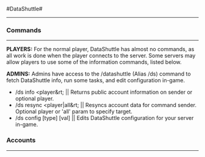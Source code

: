 #DataShuttle#
***

### Commands ###
***
**PLAYERS:** For the normal player, DataShuttle has almost no commands, as all work is done when the player connects to the server. Some servers may allow players to use some of the information commands, listed below.

**ADMINS:** Admins have access to the /datashuttle (Alias /ds) command to fetch DataShuttle info, run some tasks, and edit configuration in-game.
 - /ds info &lt;player&rt; || Returns public account information on sender or optional player.
 - /ds resync &lt;player|all&rt; || Resyncs account data for command sender. Optional player or 'all' param to specify target.
 - /ds config [type] [val] || Edits DataShuttle configuration for your server in-game.

### Accounts ###
***


